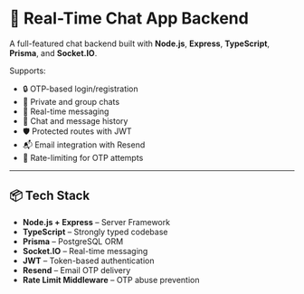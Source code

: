 # 💬 Real-Time Chat App Backend

A full-featured chat backend built with **Node.js**, **Express**, **TypeScript**, **Prisma**, and **Socket.IO**.

Supports:

- 🔒 OTP-based login/registration
- 👥 Private and group chats
- 💬 Real-time messaging
- 🧾 Chat and message history
- 🛡️ Protected routes with JWT
- 📬 Email integration with Resend
- 🧠 Rate-limiting for OTP attempts

---

## 📦 Tech Stack

- **Node.js + Express** – Server Framework
- **TypeScript** – Strongly typed codebase
- **Prisma** – PostgreSQL ORM
- **Socket.IO** – Real-time messaging
- **JWT** – Token-based authentication
- **Resend** – Email OTP delivery
- **Rate Limit Middleware** – OTP abuse prevention


